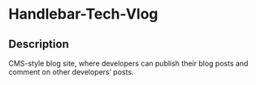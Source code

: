 # Handlebar-Tech-Vlog
## Description
CMS-style blog site, where developers can publish their blog posts and comment on other developers’ posts.

